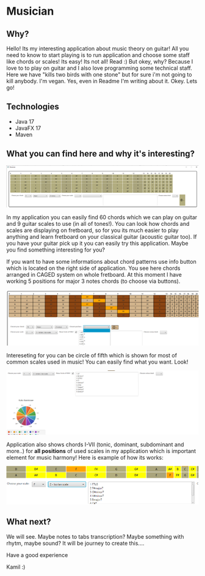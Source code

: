 
# Musician

## Why?
Hello! Its my interesting application about music theory on guitar! All you need to know to start playing is to run application and choose some staff like chords or scales! Its easy! Its not all! Read :) 
But okey, why? Because I love to to play on guitar and I also love programming some technical staff. Here we have "kills two birds with one stone" but for sure i'm not going to kill anybody. I'm vegan. Yes, even in Readme I'm writing about it. Okey. Lets go!

## Technologies

- Java 17
- JavaFX 17
- Maven

## What you can find here and why it's interesting?

<img src="https://github.com/KamilGren/Musician/blob/master/MusicianApp.png" alt="my app">

In my application you can easily find 60 chords which we can play on guitar and 9 guitar scales to use (in all of tones!).
You can look how chords and scales are displaying on fretboard, so for you its much easier to play anything and learn fretboard on your classical guitar (acoustic guitar too). If you have your guitar pick up it you can easily try this application. Maybe you find something interesting for you?

If you want to have some informations about chord patterns use info button which is located on the right side of application. You see here chords arranged in CAGED system on whole fretboard. At this moment I have working 5 positions for major 3 notes chords (to choose via buttons). 

<img src="https://github.com/KamilGren/Musician/blob/master/CAGED.png" alt="caged">

Intereseting for you can be circle of fifth which is shown for most of common scales used in music! You can easily find what you want. Look!

<img src="https://github.com/KamilGren/Musician/blob/master/circleOfFifth.png" alt="circle of fifth">


Application also shows chords I-VII (tonic, dominant, subdominant and more..) for **all positions** of used scales in my application which is important element for music harmony! Here is example of how its works:

<img src="https://github.com/KamilGren/Musician/blob/master/displayingChordsOfScale.png" alt="chords on scale positions">

## What next?

We will see. Maybe notes to tabs transcription? Maybe something with rhytm, maybe sound? It will be journey to create this.... 

Have a good experience

Kamil :)







